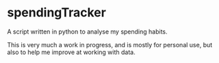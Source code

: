 # spendingTracker
A script written in python to analyse my spending habits. 

This is very much a work in progress, and is mostly for personal use, but also to help me improve at working with data.
